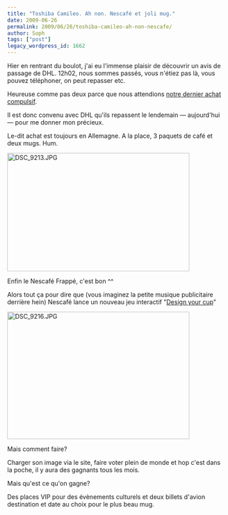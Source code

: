 ```yaml
---
title: "Toshiba Camileo. Ah non. Nescafé et joli mug."
date: 2009-06-26
permalink: 2009/06/26/toshiba-camileo-ah-non-nescafe/
author: Soph
tags: ["post"]
legacy_wordpress_id: 1662
---
```


Hier en rentrant du boulot, j'ai eu l'immense plaisir de découvrir un avis de passage de DHL. 12h02, nous sommes passés, vous n'étiez pas là, vous pouvez téléphoner, on peut repasser etc.

Heureuse comme pas deux parce que nous attendions [notre dernier achat compulsif](http://www.unbeatable.co.uk/articles/image/toshiba_camileo-s10.jpg).

Il est donc convenu avec DHL qu'ils repassent le lendemain — aujourd'hui — pour me donner mon précieux.

Le-dit achat est toujours en Allemagne. A la place, 3 paquets de café et deux mugs. Hum.

<img class="alignnone size-full wp-image-1663" title="DSC_9213.JPG" src="https://64k.be/wp-content/uploads/2009/06/DSC_9213.JPG.jpg" alt="DSC_9213.JPG" width="419" height="272" />

Enfin le Nescafé Frappé, c'est bon ^^

<!-- excerpt -->

Alors tout ça pour dire que (vous imaginez la petite musique publicitaire derrière hein) Nescafé lance un nouveau jeu interactif "[Design your cup](http://www.nescafe.be/CupDesigner.aspx)"

<img class="alignnone size-full wp-image-1666" title="DSC_9216.JPG" src="https://64k.be/wp-content/uploads/2009/06/DSC_9216.JPG.jpg" alt="DSC_9216.JPG" width="419" height="293" />

Mais comment faire?

Charger son image via le site, faire voter plein de monde et hop c'est dans la poche, il y aura des gagnants tous les mois.

Mais qu'est ce qu'on gagne?

Des places VIP pour des évènements culturels et deux billets d'avion destination et date au choix pour le plus beau mug.
